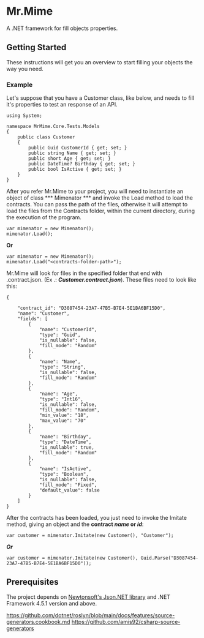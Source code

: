 # Mr.Mime

A .NET framework for fill objects properties.

## Getting Started

These instructions will get you an overview to start filling your objects the way you need.

### Example

Let's suppose that you have a Customer class, like below, and needs to fill it's properties to test an response of an API. 
```
using System;

namespace MrMime.Core.Tests.Models
{
    public class Customer
    {
        public Guid CustomerId { get; set; }
        public string Name { get; set; }
        public short Age { get; set; }
        public DateTime? Birthday { get; set; }
        public bool IsActive { get; set; }
    }
}
```

After you refer Mr.Mime to your project, you will need to instantiate an object of class *** Mimenator *** and invoke the Load method to load the contracts. You can pass the path of the files, otherwise it will attempt to load the files from the Contracts folder, within the current directory, during the execution of the program.
```
var mimenator = new Mimenator();
mimenator.Load();
```
**Or**
```
var mimenator = new Mimenator();
mimenator.Load("<contracts-folder-path>");
```
Mr.Mime will look for files in the specified folder that end with .contract.json. (Ex .: ***Customer.contract.json***).
These files need to look like this:
```
{

    "contract_id": "D3087454-23A7-47B5-B7E4-5E1BA6BF15D0",
    "name": "Customer",
    "fields": [
        {
            "name": "CustomerId",
            "type": "Guid",
            "is_nullable": false,
            "fill_mode": "Random"
        },
        {
            "name": "Name",
            "type": "String",
            "is_nullable": false,
            "fill_mode": "Random"
        },
        {
            "name": "Age",
            "type": "Int16",
            "is_nullable": false,
            "fill_mode": "Random",
            "min_value": "18",
            "max_value": "70"
        },
        {
            "name": "Birthday",
            "type": "DateTime",
            "is_nullable": true,
            "fill_mode": "Random"
        },
        {
            "name": "IsActive",
            "type": "Boolean",
            "is_nullable": false,
            "fill_mode": "Fixed",
            "default_value": false
        }
    ]
}
```
After the contracts has been loaded, you just need to invoke the Imitate method, giving an object and the **contract *name* or *id***:
```
var customer = mimenator.Imitate(new Customer(), "Customer");
```
***Or***
```
var customer = mimenator.Imitate(new Customer(), Guid.Parse("D3087454-23A7-47B5-B7E4-5E1BA6BF15D0"));
```


## Prerequisites

The project depends on [Newtonsoft's Json.NET library](https://www.newtonsoft.com/json) and .NET Framework 4.5.1 version and above. 


https://github.com/dotnet/roslyn/blob/main/docs/features/source-generators.cookbook.md
https://github.com/amis92/csharp-source-generators
